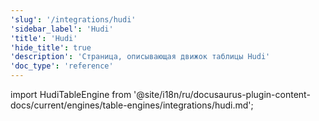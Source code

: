 ```yaml
---
'slug': '/integrations/hudi'
'sidebar_label': 'Hudi'
'title': 'Hudi'
'hide_title': true
'description': 'Страница, описывающая движок таблицы Hudi'
'doc_type': 'reference'
---
```


import HudiTableEngine from '@site/i18n/ru/docusaurus-plugin-content-docs/current/engines/table-engines/integrations/hudi.md';

<HudiTableEngine/>
